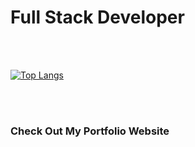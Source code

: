 # Full Stack Developer

<br />
<br />

[![Top Langs](https://github-readme-stats.vercel.app/api/top-langs/?username=Phalufa=compact)](https://github.com/anuraghazra/github-readme-stats)

<br />
<br />

### Check Out My Portfolio Website

[website]: https://chgal.com
